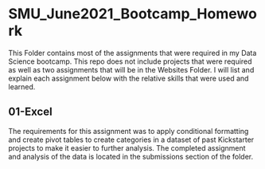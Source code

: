 # SMU_June2021_Bootcamp_Homework

This Folder contains most of the assignments that were required in my Data Science bootcamp. This repo does not include projects that were required as well as two assignments that will be in the Websites Folder. I will list and explain each assignment below with the relative skills that were used and learned. 

## 01-Excel
The requirements for this assignment was to apply conditional formatting and create pivot tables to create categories in a dataset of past Kickstarter projects to make it easier to further analysis. The completed assignment and analysis of the data is located in the submissions section of the folder.
